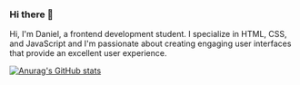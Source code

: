 ### Hi there 👋

Hi, I'm Daniel, a frontend development student. I specialize in HTML, CSS, and JavaScript and I'm passionate about creating engaging user interfaces that provide an excellent user experience. 

[![Anurag's GitHub stats](https://github-readme-stats.vercel.app/api?username=DanielNevadoK)](https://github.com/DanielNevadoK/github-readme-stats)
